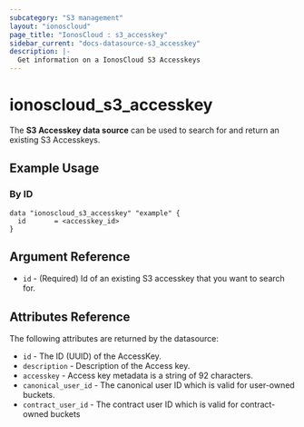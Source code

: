 ```yaml
---
subcategory: "S3 management"
layout: "ionoscloud"
page_title: "IonosCloud : s3_accesskey"
sidebar_current: "docs-datasource-s3_accesskey"
description: |-
  Get information on a IonosCloud S3 Accesskeys
---
```


# ionoscloud\_s3\_accesskey

The **S3 Accesskey data source** can be used to search for and return an existing S3 Accesskeys.

## Example Usage

### By ID 
```hcl
data "ionoscloud_s3_accesskey" "example" {
  id       = <accesskey_id>
}
```

## Argument Reference

 * `id` - (Required) Id of an existing S3 accesskey that you want to search for.

## Attributes Reference

The following attributes are returned by the datasource:

- `id` - The ID (UUID) of the AccessKey.
- `description` - Description of the Access key.
- `accesskey` - Access key metadata is a string of 92 characters.
- `canonical_user_id` - The canonical user ID which is valid for user-owned buckets.
- `contract_user_id` - The contract user ID which is valid for contract-owned buckets
